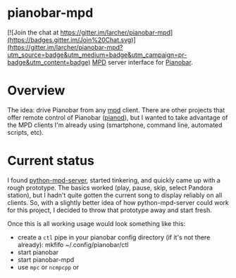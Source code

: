 # pianobar-mpd

[![Join the chat at https://gitter.im/larcher/pianobar-mpd](https://badges.gitter.im/Join%20Chat.svg)](https://gitter.im/larcher/pianobar-mpd?utm_source=badge&utm_medium=badge&utm_campaign=pr-badge&utm_content=badge)
[MPD](http://musicpd.org) server interface for [Pianobar](https://github.com/PromyLOPh/pianobar).

Overview
========

The idea: drive Pianobar from any [mpd](http://musicpd.org) client. There are other projects
that offer remote control of Pianobar ([pianod](http://deviousfish.com/pianod/)), but I wanted
to take advantage of the MPD clients I'm already using (smartphone, command line, automated scripts, etc).


Current status
==============

I found [python-mpd-server](http://pympdserver.tuxfamily.org/), started tinkering, and quickly came up 
with a rough prototype. The basics worked (play, pause, skip, select Pandora station), but I hadn't
quite gotten the current song to display reliably on all clients. So, with a slightly better idea of 
how python-mpd-server could work for this project, I decided to throw that prototype away and start fresh.

Once this is all working usage would look something like this:

* create a `ctl` pipe in your pianobar config directory (if it's not there already):
    mkfifo ~/.config/pianobar/ctl
* start pianobar
* start pianobar-mpd
* use `mpc` or `ncmpcpp` or 
